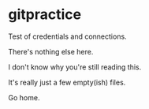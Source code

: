 # gitpractice

Test of credentials and connections.

There's nothing else here.

I don't know why you're still reading this.

It's really just a few empty(ish) files.

Go home.
